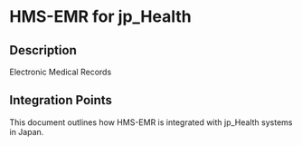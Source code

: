 # HMS-EMR for jp_Health

## Description

Electronic Medical Records

## Integration Points

This document outlines how HMS-EMR is integrated with jp_Health systems in Japan.
